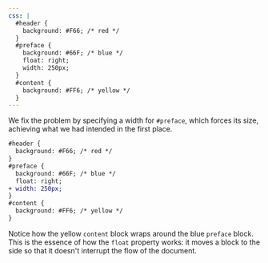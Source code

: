```yaml
---
css: |
  #header {
    background: #F66; /* red */
  }
  #preface {
    background: #66F; /* blue */
    float: right;
    width: 250px;
  }
  #content {
    background: #FF6; /* yellow */
  }
---
```

We fix the problem by specifying a width for `#preface`, which forces its size, achieving what we had intended in the first place.

```diff
#header {
  background: #F66; /* red */
}
#preface {
  background: #66F; /* blue */
  float: right;
+ width: 250px;
}
#content {
  background: #FF6; /* yellow */
}
```

Notice how the yellow `content` block wraps around the blue `preface` block. This is the essence of how the `float` property works: it moves a block to the side so that it doesn't interrupt the flow of the document.
